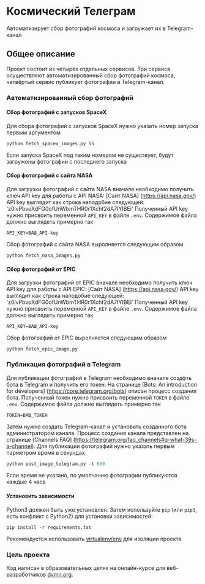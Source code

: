 # Космический Телеграм

Автоматизирует сбор фотографий космоса и загружает их в Telegram-канал

## Общее описание

Проект состоит из четырёх отдельных сервисов. Три сервиса осуществляют автоматизированный сбор фотографий
космоса, четвёртый сервис публикует фотографии в Telegram-канал.

### Автоматизированный сбор фотографий

#### Сбор фотографий с запусков SpaceX

Для сбора фотографий с запусков SpaceX нужно указать номер запуска первым аргументом

```
python fetch_spacex_images.py 55
```

Если запуска SpaceX под таким номером не существует, будут загружены фотографии с последнего запуска

#### Сбор фотографий с сайта NASA

Для загрузки фотографий с сайта NASA вначале необходимо получить ключ API key для работы с API NASA: [Сайт NASA] (https://api.nasa.gov/)
API key выглядит как строка наподобие следующей: 'z0lvPbvoXdFG0ofUnWbmTHR0r1Xchf2dA7IYIBEi'
Полученный API key нужно присвоить переменной `API_KEY` в файле `.env`. Содержимое файла должно выглядеть примерно так
```.env
API_KEY=ВАШ_API-key
```

Сбор фотографий с сайта NASA выролняется следующим образом

```
python fetch_nasa_images.py
```

#### Сбор фотографий от EPIC

Для загрузки фотографий  от EPIC вначале необходимо получить ключ API key для работы с API EPIC: [Сайт NASA] (https://api.nasa.gov/)
API key выглядит как строка наподобие следующей: 'z0lvPbvoXdFG0ofUnWbmTHR0r1Xchf2dA7IYIBEi'
Полученный API key нужно присвоить переменной `API_KEY` в файле `.env`. Содержимое файла должно выглядеть примерно так
```.env
API_KEY=ВАШ_API-key
```

Сбор фотографий от EPIC выролняется следующим образом

```
python fetch_epic_image.py
```

### Публикация фотографий в Telegram

Для публикации фотографий в Telegram необходимо вначале создфть бота в Telegram и получить его токен.
На странице [Bots: An introduction for developers] (https://core.telegram.org/bots) описан процесс
создания бота. 
Полученный токен нужно присвоить переменной `TOKEN` в файле `.env`. Содержимое файла должно выглядеть примерно так
```.env
TOKEN=ВАШ_ТОКЕН
```
Затем нужно создать Telegram-канал и установить созданного бота администратором канала. Процесс создания канала
представлен на странице [Channels FAQ] (https://telegram.org/faq_channels#q-what-39s-a-channel).
Для публикации фотографий нужно указать первым парметром время в секундах 

```python
python post_image_telegram.py -t 600 
```

Если время не указано, по умолчанию фотографии публикуются каждые 4 часа

#### Установить зависимости

Python3 должен быть уже установлен. 
Затем используйте `pip` (или `pip3`, есть конфликт с Python2) для установки зависимостей:
```
pip install -r requirements.txt
```
Рекомендуется использовать [virtualenv/env](https://docs.python.org/3/library/venv.html) для изоляции проекта

### Цель проекта

Код написан в образовательных целях на онлайн-курсе для веб-разработчиков [dvmn.org](https://dvmn.org/).



